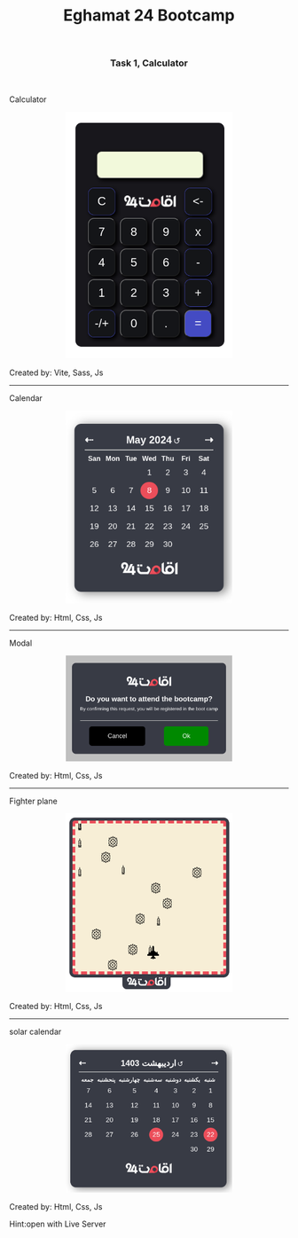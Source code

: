 <h1 align="center">Eghamat 24 Bootcamp</h1>
<br/>
<h3 align="center">Task 1, Calculator</h3>
<br/>

Calculator
<p align="center">
  
<img src="https://raw.githubusercontent.com/alipsm/Bootcamp24/archive/calculator.png" width="300">
</p>
<p lign="center">Created by: Vite, Sass, Js</p>

<hr/>

</p>
Calendar
<p align="center">
<img src="https://raw.githubusercontent.com/alipsm/Bootcamp24/archive/calendar.png" width="300">
</p>
<p lign="center">Created by: Html, Css, Js</p>

<hr/>

</p>
Modal
<p align="center">
<img src="https://raw.githubusercontent.com/alipsm/Bootcamp24/archive/modal.png" width="300">
</p>
<p lign="center">Created by: Html, Css, Js</p>

<hr/>

</p>
Fighter plane
<p align="center">
<img src="https://raw.githubusercontent.com/alipsm/Bootcamp24/archive/fighterPlane.png" width="300">
</p>
<p lign="center">Created by: Html, Css, Js</p>

<hr/>

</p>
solar calendar
<p align="center">
<img src="https://raw.githubusercontent.com/alipsm/Bootcamp24/archive/solarCalendar.png" width="300">
</p>
<p lign="center">Created by: Html, Css, Js</p>
<span>Hint:open with Live Server</span>

